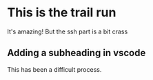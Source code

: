 # This is the trail run


It's amazing! But the ssh part is a bit crass

## Adding a subheading in vscode

This has been a difficult process.
